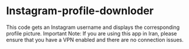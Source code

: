 # Instagram-profile-downloder
This code gets an Instagram username and displays the corresponding profile picture.   Important Note: If you are using this app in Iran, please ensure that you have a VPN enabled and there are no connection issues.
